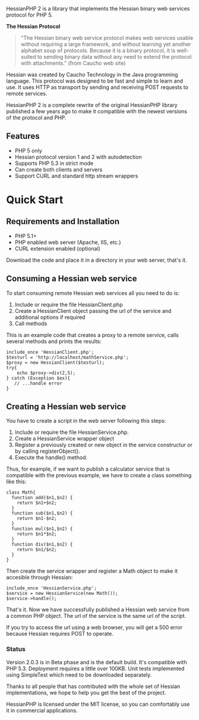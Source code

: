 HessianPHP 2 is a library that implements the Hessian binary web services protocol for PHP 5.

**The Hessian Protocol**

> "The Hessian binary web service protocol makes web services usable without requiring a
> large framework, and without learning yet another alphabet soup of protocols. Because it
> is a binary protocol, it is well-suited to sending binary data without any need to
> extend the protocol with attachments." (from Caucho web site)

Hessian was created by Caucho Technology in the Java programming language. This protocol was designed to be fast and simple to learn and use. It uses HTTP as transport by sending and receiving POST requests to remote services.

HessianPHP 2 is a complete rewrite of the original HessianPHP library published a few years ago to make it compatible with the newest versions of the protocol and PHP.

## Features ##

  * PHP 5 only
  * Hessian protocol version 1 and 2 with autodetection
  * Supports PHP 5.3 in strict mode
  * Can create both clients and servers
  * Support CURL and standard http stream wrappers

# Quick Start #

## Requirements and Installation ##

  * PHP 5.1+
  * PHP enabled web server (Apache, IIS, etc.)
  * CURL extension enabled (optional)

Download the code and place it in a directory in your web server, that's it.

## Consuming a Hessian web service ##

To start consuming remote Hessian web services all you need to do is:

  1. Include or require the file HessianClient.php
  1. Create a HessianClient object passing the url of the service and additional options if required
  1. Call methods

This is an example code that creates a proxy to a remote service, calls several methods and prints the results:

```
include_once 'HessianClient.php';
$testurl = 'http://localhost/mathService.php';
$proxy = new HessianClient($testurl);
try{
    echo $proxy->div(2,5); 
} catch (Exception $ex){
   // ...handle error
}
```

## Creating a Hessian web service ##

You have to create a script in the web server following this steps:

  1. Include or require the file HessianService.php.
  1. Create a HessianService wrapper object
  1. Register a previously created or new object in the service constructur or by calling registerObject().
  1. Execute the handle() method.

Thus, for example, if we want to publish a calculator service that is compatible with the previous example, we have to create a class something like this:

```
class Math{    
  function add($n1,$n2) {        
    return $n1+$n2;    
  }    
  function sub($n1,$n2) {        
    return $n1-$n2;    
  }    
  function mul($n1,$n2) {        
    return $n1*$n2;    
  }    
  function div($n1,$n2) {        
    return $n1/$n2;    
  }
}
```

Then create the service wrapper and register a Math object to make it accesible through Hessian:

```
include_once 'HessianService.php';
$service = new HessianService(new Math());
$service->handle();
```

That's it. Now we have successfully published a Hessian web service from a common PHP object. The url of the service is the same url of the script.

If you try to access the url using a web browser, you will get a 500 error because Hessian requires POST to operate.

### Status ###

Version 2.0.3 is in Beta phase and is the default build. It's compatible with PHP 5.3. Deployment requires a little over 100KB. Unit tests implemented using SimpleTest which need to be downloaded separately.

Thanks to all people that has contributed with the whole set of Hessian implementations, we hope to help you get the best of the project.

HessianPHP is licensed under the MIT license, so you can comfortably use it in commercial applications.